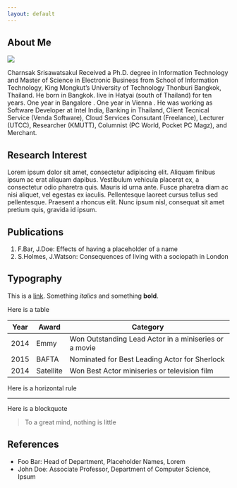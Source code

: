 ```yaml
---
layout: default
---
```


## About Me

<img class="profile-picture" src="sherlock.jpg">

Charnsak Srisawatsakul Received a Ph.D. degree in Information Technology and Master of Science in Electronic Business from School of Information Technology, King Mongkut’s University of Technology Thonburi Bangkok, Thailand. He born in Bangkok. live in Hatyai (south of Thailand) for ten years. One year in Bangalore . One year in Vienna . He was working as Software Developer at Intel India, Banking in Thailand, Client Tecnical Service (Venda Software), Cloud Services Consutant (Freelance), Lecturer (UTCC), Researcher (KMUTT), Columnist (PC World, Pocket PC Magz), and Merchant.


## Research Interest

Lorem ipsum dolor sit amet, consectetur adipiscing elit. Aliquam finibus ipsum ac erat aliquam dapibus. Vestibulum vehicula placerat ex, a consectetur odio pharetra quis. Mauris id urna ante. Fusce pharetra diam ac nisi aliquet, vel egestas ex iaculis. Pellentesque laoreet cursus tellus sed pellentesque. Praesent a rhoncus elit. Nunc ipsum nisl, consequat sit amet pretium quis, gravida id ipsum.

## Publications

1. F.Bar, J.Doe: Effects of having a placeholder of a name
2. S.Holmes, J.Watson: Consequences of living with a sociopath in London

## Typography

This is a [link](http://google.com). Something *italics* and something **bold**.

Here is a table

Year | Award | Category
-----|-------|--------
2014 | Emmy  | Won Outstanding Lead Actor in a miniseries or a movie
2015 | BAFTA | Nominated for Best Leading Actor for Sherlock
2014 | Satellite | Won Best Actor miniseries or television film

Here is a horizontal rule

---

Here is a blockquote

> To a great mind, nothing is little

## References

* Foo Bar: Head of Department, Placeholder Names, Lorem
* John Doe: Associate Professor, Department of Computer Science, Ipsum
